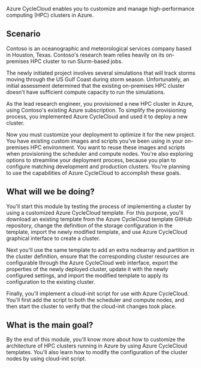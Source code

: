 Azure CycleCloud enables you to customize and manage high-performance computing (HPC) clusters in Azure.

## Scenario

Contoso is an oceanographic and meteorological services company based in Houston, Texas. Contoso's research team relies heavily on its on-premises HPC cluster to run Slurm-based jobs.

The newly initiated project involves several simulations that will track storms moving through the US Gulf Coast during storm season. Unfortunately, an initial assessment determined that the existing on-premises HPC cluster doesn't have sufficient compute capacity to run the simulations.

As the lead research engineer, you provisioned a new HPC cluster in Azure, using Contoso's existing Azure subscription. To simplify the provisioning process, you implemented Azure CycleCloud and used it to deploy a new cluster.

Now you must customize your deployment to optimize it for the new project. You have existing custom images and scripts you've been using in your on-premises HPC environment. You want to reuse these images and scripts when provisioning the scheduler and compute nodes. You're also exploring options to streamline your deployment process, because you plan to configure matching development and production clusters. You're planning to use the capabilities of Azure CycleCloud to accomplish these goals.

## What will we be doing?

You'll start this module by testing the process of implementing a cluster by using a customized Azure CycleCloud template. For this purpose, you'll download an existing template from the Azure CycleCloud template GitHub repository, change the definition of the storage configuration in the template, import the newly modified template, and use Azure CycleCloud graphical interface to create a cluster.
<!--ID/SME: Is "nodearray" supposed to be one or two words? It's flagged in acrolinx, but spelled as one word throughout the module. Please resolve this globally or leave if it's correct.-->
Next you'll use the same template to add an extra nodearray and partition in the cluster definition, ensure that the corresponding cluster resources are configurable through the Azure CycleCloud web interface, export the properties of the newly deployed cluster, update it with the newly configured settings, and import the modified template to apply its configuration to the existing cluster.

Finally, you'll implement a cloud-init script for use with Azure CycleCloud. You'll first add the script to both the scheduler and compute nodes, and then start the cluster to verify that the cloud-init changes took place.

## What is the main goal?

By the end of this module, you'll know more about how to customize the architecture of HPC clusters running in Azure by using Azure CycleCloud templates. You'll also learn how to modify the configuration of the cluster nodes by using cloud-init script.
